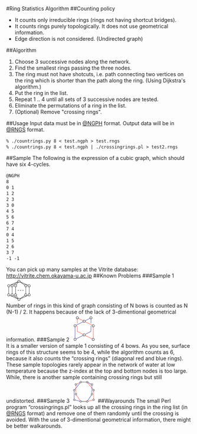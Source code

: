 #Ring Statistics Algorithm
##Counting policy

* It counts only irreducible rings (rings not having shortcut bridges).
* It counts rings purely topologically. It does not use geometrical information.
* Edge direction is not considered. (Undirected graph)

##Algorithm

1. Choose 3 successive nodes along the network.
1. Find the smallest rings passing the three nodes.
1. The ring must not have shotcuts, i.e. path connecting two vertices on the ring which is shorter than the path along the ring. (Using Dijkstra's algorithm.)
1. Put the ring in the list.
1. Repeat 1 .. 4 until all sets of 3 successive nodes are tested.
1. Eliminate the permutations of a ring in the list.
1. (Optional) Remove "crossing rings".

##Usage
Input data must be in <a href="http://theochem.chem.okayama-u.ac.jp/wiki/wiki.cgi/matto?page=%40NGPH">@NGPH</a> format. Output data will be in <a href="http://theochem.chem.okayama-u.ac.jp/wiki/wiki.cgi/matto?page=%40RNGS">@RNGS</a> format.

    % ./countrings.py 8 < test.ngph > test.rngs
    % ./countrings.py 8 < test.ngph | ./crossingrings.pl > test2.rngs

##Sample
The following is the expression of a cubic graph, which should have six 4-cycles.

    @NGPH
    8
    0 1
    1 2
    2 3
    3 0
    4 5
    5 6
    6 7
    7 4
    0 4
    1 5
    2 6
    3 7
    -1 -1

You can pick up many samples at the Vitrite database:
    http://vitrite.chem.okayama-u.ac.jp
##Known Problems
###Sample 1
<img src="sample1.png" /><br />
Number of rings in this kind of graph consisting of N bows is counted as N (N-1) / 2. It happens because of the lack of 3-dimentional geometrical information.
###Sample 2
<img src="sample2.png" /><br />
 It is a smaller version of sample 1 consisting of 4 bows. As you see, surface rings of this structure seems to be 4, while the algorithm counts as 6, because it also counts the “crossing rings” (diagonal red and blue rings). These sample topologies rarely appear in the network of water at low temperature because the z-index at the top and bottom nodes is too large. 
While, there is another sample containing crossing rings but still undistorted.
###Sample 3
<img src="sample3.png" />
##Wayarounds
The small Perl program “crossingrings.pl” looks up all the crossing rings in the ring list (in <a href="http://theochem.chem.okayama-u.ac.jp/wiki/wiki.cgi/matto?page=%40RNGS">@RNGS</a> format) and remove one of them randomly until the crossing is avoided. With the use of 3-dimentional geometrical information, there might be better walkarounds.
